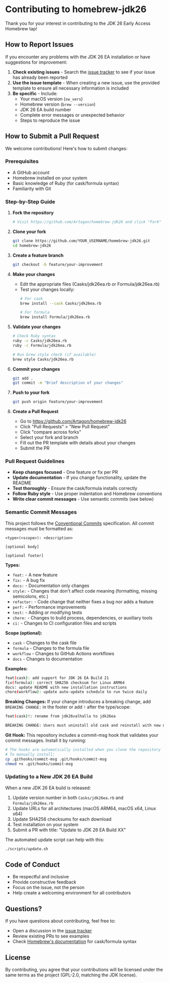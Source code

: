# Contributing to homebrew-jdk26

Thank you for your interest in contributing to the JDK 26 Early Access Homebrew tap!

## How to Report Issues

If you encounter any problems with the JDK 26 EA installation or have suggestions for improvement:

1. **Check existing issues** - Search the [issue tracker](https://github.com/Artagon/homebrew-jdk26/issues) to see if your issue has already been reported
2. **Use the issue template** - When creating a new issue, use the provided template to ensure all necessary information is included
3. **Be specific** - Include:
   - Your macOS version (`sw_vers`)
   - Homebrew version (`brew --version`)
   - JDK 26 EA build number
   - Complete error messages or unexpected behavior
   - Steps to reproduce the issue

## How to Submit a Pull Request

We welcome contributions! Here's how to submit changes:

### Prerequisites

- A GitHub account
- Homebrew installed on your system
- Basic knowledge of Ruby (for cask/formula syntax)
- Familiarity with Git

### Step-by-Step Guide

1. **Fork the repository**
   ```bash
   # Visit https://github.com/Artagon/homebrew-jdk26 and click "Fork"
   ```

2. **Clone your fork**
   ```bash
   git clone https://github.com/YOUR_USERNAME/homebrew-jdk26.git
   cd homebrew-jdk26
   ```

3. **Create a feature branch**
   ```bash
   git checkout -b feature/your-improvement
   ```

4. **Make your changes**
   - Edit the appropriate files (Casks/jdk26ea.rb or Formula/jdk26ea.rb)
   - Test your changes locally:
     ```bash
     # For cask
     brew install --cask Casks/jdk26ea.rb

     # For formula
     brew install Formula/jdk26ea.rb
     ```

5. **Validate your changes**
   ```bash
   # Check Ruby syntax
   ruby -c Casks/jdk26ea.rb
   ruby -c Formula/jdk26ea.rb

   # Run brew style check (if available)
   brew style Casks/jdk26ea.rb
   ```

6. **Commit your changes**
   ```bash
   git add .
   git commit -m "Brief description of your changes"
   ```

7. **Push to your fork**
   ```bash
   git push origin feature/your-improvement
   ```

8. **Create a Pull Request**
   - Go to https://github.com/Artagon/homebrew-jdk26
   - Click "Pull Requests" > "New Pull Request"
   - Click "compare across forks"
   - Select your fork and branch
   - Fill out the PR template with details about your changes
   - Submit the PR

### Pull Request Guidelines

- **Keep changes focused** - One feature or fix per PR
- **Update documentation** - If you change functionality, update the README
- **Test thoroughly** - Ensure the cask/formula installs correctly
- **Follow Ruby style** - Use proper indentation and Homebrew conventions
- **Write clear commit messages** - Use semantic commits (see below)

### Semantic Commit Messages

This project follows the [Conventional Commits](https://www.conventionalcommits.org/) specification. All commit messages must be formatted as:

```
<type>(<scope>): <description>

[optional body]

[optional footer]
```

**Types:**
- `feat:` - A new feature
- `fix:` - A bug fix
- `docs:` - Documentation only changes
- `style:` - Changes that don't affect code meaning (formatting, missing semicolons, etc.)
- `refactor:` - Code change that neither fixes a bug nor adds a feature
- `perf:` - Performance improvements
- `test:` - Adding or modifying tests
- `chore:` - Changes to build process, dependencies, or auxiliary tools
- `ci:` - Changes to CI configuration files and scripts

**Scope (optional):**
- `cask` - Changes to the cask file
- `formula` - Changes to the formula file
- `workflow` - Changes to GitHub Actions workflows
- `docs` - Changes to documentation

**Examples:**
```bash
feat(cask): add support for JDK 26 EA Build 21
fix(formula): correct SHA256 checksum for Linux ARM64
docs: update README with new installation instructions
chore(workflow): update auto-update schedule to run twice daily
```

**Breaking Changes:**
If your change introduces a breaking change, add `BREAKING CHANGE:` in the footer or add `!` after the type/scope:

```bash
feat(cask)!: rename from jdk26valhalla to jdk26ea

BREAKING CHANGE: Users must uninstall old cask and reinstall with new name
```

**Git Hook:**
This repository includes a commit-msg hook that validates your commit messages. Install it by running:

```bash
# The hooks are automatically installed when you clone the repository
# To manually install:
cp .githooks/commit-msg .git/hooks/commit-msg
chmod +x .git/hooks/commit-msg
```

### Updating to a New JDK 26 EA Build

When a new JDK 26 EA build is released:

1. Update version number in both `Casks/jdk26ea.rb` and `Formula/jdk26ea.rb`
2. Update URLs for all architectures (macOS ARM64, macOS x64, Linux x64)
3. Update SHA256 checksums for each download
4. Test installation on your system
5. Submit a PR with title: "Update to JDK 26 EA Build XX"

The automated update script can help with this:
```bash
./scripts/update.sh
```

## Code of Conduct

- Be respectful and inclusive
- Provide constructive feedback
- Focus on the issue, not the person
- Help create a welcoming environment for all contributors

## Questions?

If you have questions about contributing, feel free to:
- Open a discussion in the [issue tracker](https://github.com/Artagon/homebrew-jdk26/issues)
- Review existing PRs to see examples
- Check [Homebrew's documentation](https://docs.brew.sh/Formula-Cookbook) for cask/formula syntax

## License

By contributing, you agree that your contributions will be licensed under the same terms as the project (GPL-2.0, matching the JDK license).
